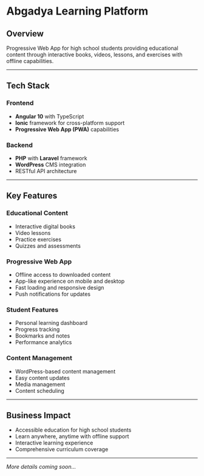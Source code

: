 # Abgadya Learning Platform

## Overview
Progressive Web App for high school students providing educational content through interactive books, videos, lessons, and exercises with offline capabilities.

---

## Tech Stack

### Frontend
- **Angular 10** with TypeScript
- **Ionic** framework for cross-platform support
- **Progressive Web App (PWA)** capabilities

### Backend
- **PHP** with **Laravel** framework
- **WordPress** CMS integration
- RESTful API architecture

---

## Key Features

### Educational Content
- Interactive digital books
- Video lessons
- Practice exercises
- Quizzes and assessments

### Progressive Web App
- Offline access to downloaded content
- App-like experience on mobile and desktop
- Fast loading and responsive design
- Push notifications for updates

### Student Features
- Personal learning dashboard
- Progress tracking
- Bookmarks and notes
- Performance analytics

### Content Management
- WordPress-based content management
- Easy content updates
- Media management
- Content scheduling

---

## Business Impact

- Accessible education for high school students
- Learn anywhere, anytime with offline support
- Interactive learning experience
- Comprehensive curriculum coverage

---

*More details coming soon...*


